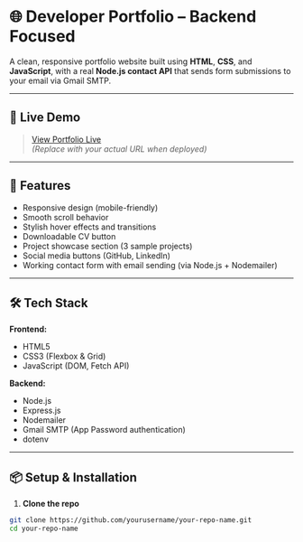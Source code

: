 # 🌐 Developer Portfolio – Backend Focused

A clean, responsive portfolio website built using **HTML**, **CSS**, and **JavaScript**, with a real **Node.js contact API** that sends form submissions to your email via Gmail SMTP.

---

## 📸 Live Demo

> [View Portfolio Live](https://your-deployed-site-link.com)  
*(Replace with your actual URL when deployed)*

---

## 🚀 Features

- Responsive design (mobile-friendly)
- Smooth scroll behavior
- Stylish hover effects and transitions
- Downloadable CV button
- Project showcase section (3 sample projects)
- Social media buttons (GitHub, LinkedIn)
- Working contact form with email sending (via Node.js + Nodemailer)

---

## 🛠️ Tech Stack

**Frontend:**

- HTML5
- CSS3 (Flexbox & Grid)
- JavaScript (DOM, Fetch API)

**Backend:**

- Node.js
- Express.js
- Nodemailer
- Gmail SMTP (App Password authentication)
- dotenv

---

## 📦 Setup & Installation

1. **Clone the repo**

```bash
git clone https://github.com/yourusername/your-repo-name.git
cd your-repo-name
